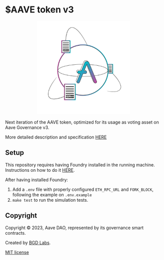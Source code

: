 # $AAVE token v3

<p align="center">
<img src="./aave-token-v3.png" width="300">
</p>

Next iteration of the AAVE token, optimized for its usage as voting asset on Aave Governance v3.

More detailed description and specification [HERE](./properties.md)

## Setup

This repository requires having Foundry installed in the running machine. Instructions on how to do it [HERE](https://github.com/foundry-rs/foundry#installation).

After having installed Foundry:
1. Add a `.env` file with properly configured `ETH_RPC_URL` and `FORK_BLOCK`, following the example on `.env.example` 
2. `make test` to run the simulation tests.

## Copyright

Copyright © 2023, Aave DAO, represented by its governance smart contracts.

Created by [BGD Labs](https://bgdlabs.com/).

[MIT license](./LICENSE)